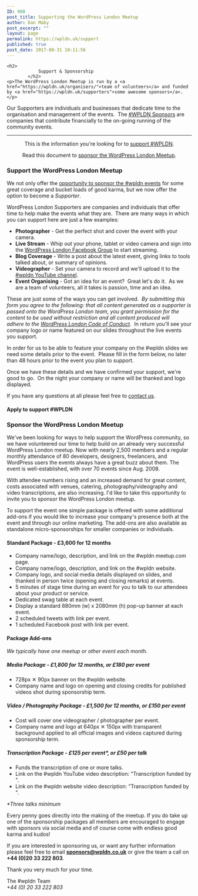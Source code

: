 ```yaml
---
ID: 908
post_title: Supporting the WordPress London Meetup
author: Dan Maby
post_excerpt: ""
layout: page
permalink: https://wpldn.uk/support
published: true
post_date: 2017-08-31 10:11:56
---
```


	<h2>
				Support & Sponsorship
			</h2>
	<p>The WordPress London Meetup is run by a <a href="https://wpldn.uk/organisers/">team of volunteers</a> and funded by <a href="https://wpldn.uk/supporters">some awesome sponsors</a>.</p>
<p>Our Supporters are individuals and businesses that dedicate time to the organisation and management of the events.  The <a href="https://wpldn.uk/supporters/">#WPLDN Sponsors</a> are companies that contribute financially to the on-going running of the community events.</p>
<hr />
<p style="text-align: center;">This is the information you're looking for to <a href="#support">support #WPLDN</a>.</p>
<p style="text-align: center;">Read this document to <a href="#sponsor">sponsor the WordPress London Meetup</a>.</p>
	<h3>
				Support the WordPress London Meetup
			</h3>
	<p>We not only offer the <a href="https://wpldn.uk/supporters">opportunity to sponsor the #wpldn events</a> for some great coverage and bucket loads of good karma, but we now offer the option to become a <em>Supporter</em>.</p>
<p>WordPress London Supporters are companies and individuals that offer time to help make the events what they are.  There are many ways in which you can support here are just a few examples:</p>
<ul>
<li><strong>Photographer</strong> - Get the perfect shot and cover the event with your camera.</li>
<li><strong>Live Stream</strong> - Whip out your phone, tablet or video camera and sign into the <a href="https://www.facebook.com/groups/wpldn/">WordPress London Facebook Group</a> to start streaming.</li>
<li><strong>Blog Coverage</strong> - Write a post about the latest event, giving links to tools talked about, or summary of opinions.</li>
<li><strong>Videographer</strong> - Set your camera to record and we'll upload it to the <a href="https://www.youtube.com/user/WordPressLondon">#wpldn YouTube channel</a>.</li>
<li><strong>Event Organising</strong> - Got an idea for an event?  Great let's do it.  As we are a team of volunteers, all it takes is passion, time and an idea.</li>
</ul>
<p>These are just some of the ways you can get involved.  <em>By submitting this form you agree to the following: that all content generated as a supporter is passed onto the WordPress London team, you grant permission for the content to be used without restriction and all content produced will adhere to the <a href="https://wpldn.uk/code-of-conduct">WordPress London Code of Conduct</a>.</em>  In return you'll see your company logo or name featured on our slides throughout the live events you support.</p>
<p>In order for us to be able to feature your company on the #wpldn slides we need some details prior to the event.  Please fill in the form below, no later than 48 hours prior to the event you plan to support.</p>
<p>Once we have these details and we have confirmed your support, we're good to go.  On the night your company or name will be thanked and logo displayed.</p>
<p>If you have any questions at all please feel free to <a href="https://wpldn.uk/contact/">contact us</a>.</p>
	<h4>
				Apply to support #WPLDN
			</h4>
	<h3>
				Sponsor the WordPress London Meetup
			</h3>
	<p>We've been looking for ways to help support the WordPress community, so we have volunteered our time to help build on an already very successful WordPress London meetup. Now with nearly 2,500 members and a regular monthly attendance of 80 developers, designers, freelancers, and WordPress users the events always have a great buzz about them. The event is well-established, with over 70 events since Aug. 2008.</p>
<p>With attendee numbers rising and an increased demand for great content, costs associated with venues, catering, photography/videography and video transcriptions, are also increasing. I'd like to take this opportunity to invite you to sponsor the WordPress London meetup.</p>
<p>To support the event one simple package is offered with some additional add-ons if you would like to increase your company's presence both at the event and through our online marketing. The add-ons are also available as standalone micro-sponsorships for smaller companies or individuals.</p>
<h4><b>Standard Package</b> - £3,600 for 12 months</h4>
<ul>
<li style="font-weight: 400;">Company name/logo, description, and link on the #wpldn meetup.com page.</li>
<li style="font-weight: 400;">Company name/logo, description, and link on the #wpldn website.</li>
<li style="font-weight: 400;">Company logo, and social media details displayed on slides, and thanked in person twice (opening and closing remarks) at events.</li>
<li style="font-weight: 400;">5 minutes of stage time during an event for you to talk to our attendees about your product or service.</li>
<li style="font-weight: 400;">Dedicated swag table at each event.</li>
<li style="font-weight: 400;">Display a standard 880mm (w) x 2080mm (h) pop-up banner at each event.</li>
<li style="font-weight: 400;">2 scheduled tweets with link per event.</li>
<li style="font-weight: 400;">1 scheduled Facebook post with link per event.</li>
</ul>
<h4><strong>Package Add-ons</strong></h4>
<p><i>We typically have one meetup or other event each month.</i></p>
<h5><b>Media Package</b> - £1,800 for 12 months, or £180 per event</h5>
<ul>
<li style="font-weight: 400;">728px ✕ 90px banner on the #wpldn website. </li>
<li style="font-weight: 400;">Company name and logo on opening and closing credits for published videos shot during sponsorship term.</li>
</ul>
<h5><b>Video / Photography Package</b> - £1,500 for 12 months, or £150 per event</h5>
<ul>
<li style="font-weight: 400;">Cost will cover one videographer / photographer per event.</li>
<li style="font-weight: 400;">Company name and logo at 640px ✕ 150px with transparent background applied to all official images and videos captured during sponsorship term.</li>
</ul>
<h5><b>Transcription Package</b> - £125 per event*, or £50 per talk</h5>
<ul>
<li style="font-weight: 400;">Funds the transcription of one or more talks.</li>
<li style="font-weight: 400;">Link on the #wpldn YouTube video description: "Transcription funded by ".</li>
<li style="font-weight: 400;">Link on the #wpldn website video description: "Transcription funded by ".</li>
</ul>
<p><i>*Three talks minimum</i></p>
<p>Every penny goes directly into the making of the meetup. If you do take up one of the sponsorship packages all members are encouraged to engage with sponsors via social media and of course come with endless good karma and kudos!</p>
<p>If you are interested in sponsoring us, or want any further information please feel free to email <a href="mailto:sponsors@wpldn.co.uk"><b>sponsors@wpldn.co.uk</b></a> or give the team a call on <b>+44 (0)20 33 222 803</b>. </p>
<p>Thank you very much for your time.</p>
<p>The #wpldn Team<br />
<i>+44 (0) 20 33 222 803</i></p>